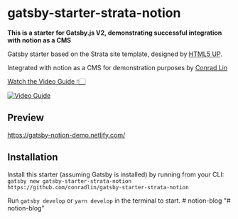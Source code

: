 # gatsby-starter-strata-notion

**This is a starter for Gatsby.js V2, demonstrating successful integration with notion as a CMS**

Gatsby starter based on the Strata site template, designed by [HTML5 UP](https://html5up.net/strata).

Integrated with notion as a CMS for demonstration purposes by [Conrad Lin](https://www.conradlin.com/blog/posts/host-gatsbyjs-blog-with-notion-cms-and-netlify-for-free/)

[Watch the Video Guide 👇🏻](https://www.youtube.com/watch?v=dMYKXVf88J0)

[![Video Guide](https://github.com/conradlin/gatsby-starter-strata-notion/blob/master/src/assets/images/gatsby%2Bnotion%2Bnetlify.png)](https://www.youtube.com/watch?v=dMYKXVf88J0)

## Preview

https://gatsby-notion-demo.netlify.com/

## Installation

Install this starter (assuming Gatsby is installed) by running from your CLI:
`gatsby new gatsby-starter-strata-notion https://github.com/conradlin/gatsby-starter-strata-notion`

Run `gatsby develop` or `yarn develop` in the terminal to start.
#   n o t i o n - b l o g  
 "# notion-blog" 
